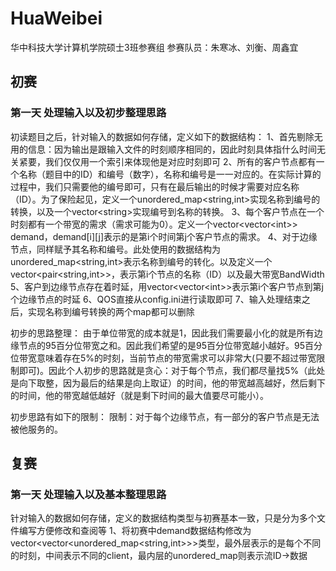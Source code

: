 # HuaWeibei
华中科技大学计算机学院硕士3班参赛组
参赛队员：朱寒冰、刘衡、周鑫宜

## 初赛
### 第一天 处理输入以及初步整理思路
初读题目之后，针对输入的数据如何存储，定义如下的数据结构：
1、首先剔除无用的信息：因为输出是跟输入文件的时刻顺序相同的，因此时刻具体指什么时间无关紧要，我们仅仅用一个索引来体现他是对应时刻即可
2、所有的客户节点都有一个名称（题目中的ID）和编号（数字），名称和编号是一一对应的。在实际计算的过程中，我们只需要他的编号即可，只有在最后输出的时候才需要对应名称（ID）。为了保险起见，定义一个unordered_map<string,int>实现名称到编号的转换，以及一个vector\<string>实现编号到名称的转换。
3、每个客户节点在一个时刻都有一个带宽的需求（需求可能为0）。定义一个vector<vector\<int>> demand，demand[i][j]表示的是第i个时间第j个客户节点的需求。
4、对于边缘节点，同样赋予其名称和编号。此处使用的数据结构为unordered_map<string,int>表示名称到编号的转化。以及定义一个vector\<pair<string,int>>，表示第i个节点的名称（ID）以及最大带宽BandWidth
5、客户到边缘节点存在着时延，用vector\<vector\<int>>表示第i个客户节点到第j个边缘节点的时延
6、QOS直接从config.ini进行读取即可
7、输入处理结束之后，实现名称到编号转换的两个map都可以删除


初步的思路整理：
由于单位带宽的成本就是1，因此我们需要最小化的就是所有边缘节点的95百分位带宽之和。因此我们希望的是95百分位带宽越小越好。95百分位带宽意味着存在5%的时刻，当前节点的带宽需求可以非常大(只要不超过带宽限制即可)。因此个人初步的思路就是贪心：对于每个节点，我们都尽量找5%（此处是向下取整，因为最后的结果是向上取证）的时间，他的带宽越高越好，然后剩下的时间，他的带宽越低越好（就是剩下时间的最大值要尽可能小）。

初步思路有如下的限制：
限制：对于每个边缘节点，有一部分的客户节点是无法被他服务的。


## 复赛
### 第一天 处理输入以及基本整理思路
针对输入的数据如何存储，定义的数据结构类型与初赛基本一致，只是分为多个文件编写方便修改和查阅等
1、将初赛中demand数据结构修改为vector<vector\<unordered_map\<string,int>>>类型，最外层表示的是每个不同的时刻，中间表示不同的client，最内层的unordered_map则表示流ID->数据